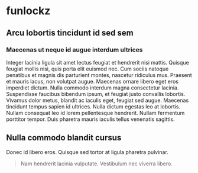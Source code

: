 # funlockz
## Arcu lobortis tincidunt id sed sem
### Maecenas ut neque id augue interdum ultrices
Integer lacinia ligula sit amet lectus feugiat et hendrerit nisi mattis. Quisque feugiat mollis nisi, quis porta elit euismod nec. Cum sociis natoque penatibus et magnis dis parturient montes, nascetur ridiculus mus. Praesent et mauris lacus, non volutpat augue. Maecenas ornare libero eget eros imperdiet dictum. Nulla commodo interdum magna consectetur lacinia. Suspendisse faucibus bibendum ipsum, et feugiat justo convallis lobortis. Vivamus dolor metus, blandit ac iaculis eget, feugiat sed augue. Maecenas tincidunt tempus sapien id ultrices. Nulla dictum egestas leo at lobortis. Nullam consequat leo id lorem pellentesque hendrerit. Nullam fermentum porttitor tempor. Duis pharetra mauris iaculis tellus venenatis sagittis. 
## Nulla commodo blandit cursus
Donec id libero eros. Quisque sed tortor at ligula pharetra pulvinar. 
> Nam hendrerit lacinia vulputate. Vestibulum nec viverra libero.